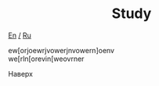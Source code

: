 <h1 align="center">Study</h1>
<p><a href="#en">En</a> <u>/</u> <a href="#ru">Ru</a></p>
<p>ew[orjoewrjvowerjnvowern]oenv<br>we[rln[orevin[weovrner</p>
<p><a name="#en">Наверх</a></p>
